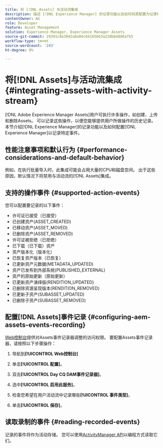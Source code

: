 ```yaml
---
title: 将 [!DNL Assets] 与活动流集成
description: 描述 [!DNL Experience Manager] 的记录功能以及如何将其配置为记录特定事件。
contentOwner: AG
role: Developer
feature: Asset Management
solution: Experience Manager, Experience Manager Assets
source-git-commit: 29391c8e3042a8a04c64165663a228bb4886afb5
workflow-type: tm+mt
source-wordcount: '243'
ht-degree: 0%

---
```


# 将[!DNL Assets]与活动流集成 {#integrating-assets-with-activity-stream}

[!DNL Adobe Experience Manager Assets]用户可执行许多操作，如创建、上传和删除Assets。 可以记录这些操作，以便您能够提供用户所做操作的历史记录。 本节介绍[!DNL Experience Manager]的记录功能以及如何配置[!DNL Experience Manager]以记录特定事件。

## 性能注意事项和默认行为 {#performance-considerations-and-default-behavior}

例如，在执行批量导入时，此集成可能会占用大量的CPU和磁盘空间。 出于这些原因，默认情况下将禁用与活动流的[!DNL Assets]集成。

## 支持的操作事件 {#supported-action-events}

您可以配置要记录的以下事件：

* 许可证已接受（已接受）
* 已创建资产(ASSET_CREATED)
* 已移动资产(ASSET_MOVED)
* 已删除资产(ASSET_REMOVED)
* 许可证被拒绝（已拒绝）
* 已下载（已下载）资产
* 资产版本化（版本化）
* 已恢复资产版本（已恢复）
* 已更新资产元数据(METADATA_UPDATED)
* 资产已发布到外部系统(PUBLISHED_EXTERNAL)
* 资产的原始更新（原始更新）
* 已更新资产演绎版(RENDITION_UPDATED)
* 已删除资源呈现版本(RENDITION_REMOVED)
* 已更新子资产(SUBASSET_UPDATED)
* 已删除子资产(SUBASSET_REMOVED)

## 配置[!DNL Assets]事件记录 {#configuring-aem-assets-events-recording}

[Web控制台](/help/sites-deploying/configuring-osgi.md)提供对Assets事件记录器调整的访问权限。 要配置Assets事件记录器，请按照以下步骤操作：

1. 导航到&#x200B;**[!UICONTROL Web控制台]**

1. 单击&#x200B;**[!UICONTROL 配置]**。

1. 双击&#x200B;**[!UICONTROL Day CQ DAM事件记录器]**。

1. 选中&#x200B;**[!UICONTROL 启用此服务]**。

1. 检查您希望在用户活动流中记录哪些&#x200B;**[!UICONTROL 事件类型]**。

1. 单击&#x200B;**[!UICONTROL 保存]**。

## 读取录制的事件 {#reading-recorded-events}

记录的事件将作为活动存储。 您可以使用[ActivityManager API](https://developer.adobe.com/experience-manager/reference-materials/6-5/javadoc/com/adobe/granite/activitystreams/ActivityManager.html)以编程方式读取它们。
